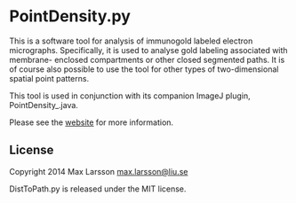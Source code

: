 PointDensity.py
===============

This is a software tool for analysis of immunogold labeled electron micrographs.
Specifically, it is used to analyse gold labeling associated with membrane-
enclosed compartments or other closed segmented paths. It is of course also 
possible to use the tool for other types of two-dimensional spatial point 
patterns.

This tool is used in conjunction with its companion ImageJ plugin,
PointDensity_.java.

Please see the [website](http://www.hu.liu.se/forskning/larsson-max/software)
for more information.

## License
Copyright 2014 Max Larsson [<max.larsson@liu.se>](mailto:max.larsson@liu.se)

DistToPath.py is released under the MIT license.